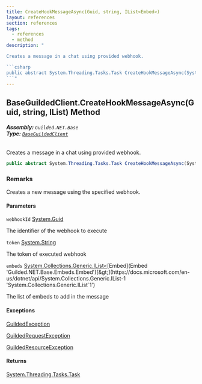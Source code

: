 ```yaml
---
title: CreateHookMessageAsync(Guid, string, IList<Embed>)
layout: references
section: references
tags:
  - references
  - method
description: "

Creates a message in a chat using provided webhook.

```csharp
public abstract System.Threading.Tasks.Task CreateHookMessageAsync(System.Guid webhookId, string token, System.Collections.Generic.IList<Guilded.NET.Base.Embeds.Embed> embeds);
```"
---
```


## BaseGuildedClient.CreateHookMessageAsync(Guid, string, IList<Embed>) Method
###### **Assembly:** `Guilded.NET.Base`<br/>**Type:** [`BaseGuildedClient`](BaseGuildedClient 'Guilded.NET.Base.BaseGuildedClient')

Creates a message in a chat using provided webhook.

```csharp
public abstract System.Threading.Tasks.Task CreateHookMessageAsync(System.Guid webhookId, string token, System.Collections.Generic.IList<Guilded.NET.Base.Embeds.Embed> embeds);
```

### Remarks
  
Creates a new message using the specified webhook.
#### Parameters

<a name='Guilded.NET.Base.BaseGuildedClient.CreateHookMessageAsync(System.Guid,string,System.Collections.Generic.IList_Guilded.NET.Base.Embeds.Embed_).webhookId'></a>

`webhookId` [System.Guid](https://docs.microsoft.com/en-us/dotnet/api/System.Guid 'System.Guid')

The identifier of the webhook to execute

<a name='Guilded.NET.Base.BaseGuildedClient.CreateHookMessageAsync(System.Guid,string,System.Collections.Generic.IList_Guilded.NET.Base.Embeds.Embed_).token'></a>

`token` [System.String](https://docs.microsoft.com/en-us/dotnet/api/System.String 'System.String')

The token of executed webhook

<a name='Guilded.NET.Base.BaseGuildedClient.CreateHookMessageAsync(System.Guid,string,System.Collections.Generic.IList_Guilded.NET.Base.Embeds.Embed_).embeds'></a>

`embeds` [System.Collections.Generic.IList&lt;](https://docs.microsoft.com/en-us/dotnet/api/System.Collections.Generic.IList-1 'System.Collections.Generic.IList`1')[Embed](Embed 'Guilded.NET.Base.Embeds.Embed')[&gt;](https://docs.microsoft.com/en-us/dotnet/api/System.Collections.Generic.IList-1 'System.Collections.Generic.IList`1')

The list of embeds to add in the message

#### Exceptions

[GuildedException](GuildedException 'Guilded.NET.Base.GuildedException')

[GuildedRequestException](GuildedRequestException 'Guilded.NET.Base.GuildedRequestException')

[GuildedResourceException](GuildedResourceException 'Guilded.NET.Base.GuildedResourceException')

#### Returns
[System.Threading.Tasks.Task](https://docs.microsoft.com/en-us/dotnet/api/System.Threading.Tasks.Task 'System.Threading.Tasks.Task')
